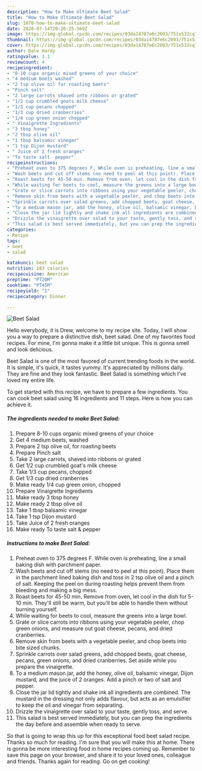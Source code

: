 ```yaml
---
description: "How to Make Ultimate Beet Salad"
title: "How to Make Ultimate Beet Salad"
slug: 1070-how-to-make-ultimate-beet-salad
date: 2020-07-14T20:26:25.569Z
image: https://img-global.cpcdn.com/recipes/03da14787e6c2093/751x532cq70/beet-salad-recipe-main-photo.jpg
thumbnail: https://img-global.cpcdn.com/recipes/03da14787e6c2093/751x532cq70/beet-salad-recipe-main-photo.jpg
cover: https://img-global.cpcdn.com/recipes/03da14787e6c2093/751x532cq70/beet-salad-recipe-main-photo.jpg
author: Dale Hardy
ratingvalue: 3.1
reviewcount: 4
recipeingredient:
- "8-10 cups organic mixed greens of your choice"
- "4 medium beets washed"
- "2 tsp olive oil for roasting beets"
- "Pinch salt"
- "2 large carrots shaved into ribbons or grated"
- "1/2 cup crumbled goats milk cheese"
- "1/3 cup pecans chopped"
- "1/3 cup dried cranberries"
- "1/4 cup green onion chopped"
- " Vinaigrette Ingredients"
- "3 tbsp honey"
- "2 tbsp olive oil"
- "1 tbsp balsamic vinegar"
- "1 tsp Dijon mustard"
- " Juice of 2 fresh oranges"
- "To taste salt  pepper"
recipeinstructions:
- "Preheat oven to 375 degrees F. While oven is preheating, line a small baking dish with parchment paper."
- "Wash beets and cut off stems (no need to peel at this point). Place them in the parchment lined baking dish and toss in 2 tsp olive oil and a pinch of salt. Keeping the peel on during roasting helps prevent them from bleeding and making a big mess."
- "Roast beets for 45-50 min. Remove from oven, let cool in the dish for 5-10 min. They&#39;ll still be warm, but you&#39;ll be able to handle them without burning yourself."
- "While waiting for beets to cool, measure the greens into a large bowl."
- "Grate or slice carrots into ribbons using your vegetable peeler, chop green onions, and measure out goat cheese, pecans, and dried cranberries."
- "Remove skin from beets with a vegetable peeler, and chop beets into bite sized chunks."
- "Sprinkle carrots over salad greens, add chopped beets, goat cheese, pecans, green onions, and dried cranberries. Set aside while you prepare the vinaigrette."
- "To a medium mason jar, add the honey, olive oil, balsamic vinegar, Dijon mustard, and the juice of 2 oranges. Add a pinch or two of salt and pepper."
- "Close the jar lid tightly and shake ink all ingredients are combined. The mustard in the dressing not only adds flavour, but acts as an emulsifier to keep the oil and vinegar from separating."
- "Drizzle the vinaigrette over salad to your taste, gently toss, and serve."
- "This salad is best served immediately, but you can prep the ingredients the day before and assemble when ready to serve."
categories:
- Recipe
tags:
- beet
- salad

katakunci: beet salad 
nutrition: 183 calories
recipecuisine: American
preptime: "PT20M"
cooktime: "PT45M"
recipeyield: "1"
recipecategory: Dinner

---
```



![Beet Salad](https://img-global.cpcdn.com/recipes/03da14787e6c2093/751x532cq70/beet-salad-recipe-main-photo.jpg)

Hello everybody, it is Drew, welcome to my recipe site. Today, I will show you a way to prepare a distinctive dish, beet salad. One of my favorites food recipes. For mine, I'm gonna make it a little bit unique. This is gonna smell and look delicious.

Beet Salad is one of the most favored of current trending foods in the world. It is simple, it's quick, it tastes yummy. It's appreciated by millions daily. They are fine and they look fantastic. Beet Salad is something which I've loved my entire life.




To get started with this recipe, we have to prepare a few ingredients. You can cook beet salad using 16 ingredients and 11 steps. Here is how you can achieve it.

<!--inarticleads1-->

##### The ingredients needed to make Beet Salad:

1. Prepare 8-10 cups organic mixed greens of your choice
1. Get 4 medium beets, washed
1. Prepare 2 tsp olive oil, for roasting beets
1. Prepare Pinch salt
1. Take 2 large carrots, shaved into ribbons or grated
1. Get 1/2 cup crumbled goat&#39;s milk cheese
1. Take 1/3 cup pecans, chopped
1. Get 1/3 cup dried cranberries
1. Make ready 1/4 cup green onion, chopped
1. Prepare  Vinaigrette Ingredients
1. Make ready 3 tbsp honey
1. Make ready 2 tbsp olive oil
1. Take 1 tbsp balsamic vinegar
1. Take 1 tsp Dijon mustard
1. Take  Juice of 2 fresh oranges
1. Make ready To taste salt &amp; pepper




<!--inarticleads2-->

##### Instructions to make Beet Salad:

1. Preheat oven to 375 degrees F. While oven is preheating, line a small baking dish with parchment paper.
1. Wash beets and cut off stems (no need to peel at this point). Place them in the parchment lined baking dish and toss in 2 tsp olive oil and a pinch of salt. Keeping the peel on during roasting helps prevent them from bleeding and making a big mess.
1. Roast beets for 45-50 min. Remove from oven, let cool in the dish for 5-10 min. They&#39;ll still be warm, but you&#39;ll be able to handle them without burning yourself.
1. While waiting for beets to cool, measure the greens into a large bowl.
1. Grate or slice carrots into ribbons using your vegetable peeler, chop green onions, and measure out goat cheese, pecans, and dried cranberries.
1. Remove skin from beets with a vegetable peeler, and chop beets into bite sized chunks.
1. Sprinkle carrots over salad greens, add chopped beets, goat cheese, pecans, green onions, and dried cranberries. Set aside while you prepare the vinaigrette.
1. To a medium mason jar, add the honey, olive oil, balsamic vinegar, Dijon mustard, and the juice of 2 oranges. Add a pinch or two of salt and pepper.
1. Close the jar lid tightly and shake ink all ingredients are combined. The mustard in the dressing not only adds flavour, but acts as an emulsifier to keep the oil and vinegar from separating.
1. Drizzle the vinaigrette over salad to your taste, gently toss, and serve.
1. This salad is best served immediately, but you can prep the ingredients the day before and assemble when ready to serve.




So that is going to wrap this up for this exceptional food beet salad recipe. Thanks so much for reading. I'm sure that you will make this at home. There is gonna be more interesting food in home recipes coming up. Remember to save this page on your browser, and share it to your loved ones, colleague and friends. Thanks again for reading. Go on get cooking!
